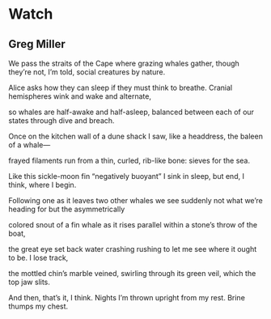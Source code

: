 # Watch
## Greg Miller
We pass the straits of the Cape
where grazing whales gather,
though they’re not, I’m told, social
creatures by nature.

Alice asks how they can sleep
if they must think to breathe.
Cranial hemispheres wink and wake
and alternate,

so whales are half-awake
and half-asleep, balanced between each
of our states
through dive and breach.

Once on the kitchen wall
of a dune shack I saw,
like a headdress,
the baleen of a whale—

frayed filaments
run from a thin,
curled, rib-like bone:
sieves for the sea.

Like this sickle-moon fin
“negatively buoyant”
I sink in sleep,
but end, I think, where I begin.

Following one as it leaves
two other whales we see
suddenly not what we’re heading for
but the asymmetrically

colored snout of a fin whale
as it rises parallel
within a stone’s
throw of the boat,

the great eye set back
water crashing rushing
to let me see where it ought to be.
I lose track,

the mottled chin’s marble
veined, swirling
through its green veil, which
the top jaw slits.

And then, that’s it,
I think. Nights I’m thrown
upright from my rest. Brine
thumps my chest.